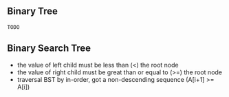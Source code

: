 ## Binary Tree

```
TODO
```

## Binary Search Tree

- the value of left child must be less than (<) the root node
- the value of right child must be great than or equal to (>=) the root node
- traversal BST by in-order, got a non-descending sequence (A[i+1] >= A[i])
